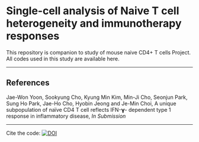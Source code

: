 # Single-cell analysis of Naive T cell heterogeneity and immunotherapy responses


This repository is companion to study of mouse naive CD4+ T cells Project. All codes used in this study are available here.

-------------

## References
Jae-Won Yoon, Sookyung Cho, Kyung Min Kim, Min-Ji Cho, Seonjun Park, Sung Ho Park, Jae-Ho Cho, Hyobin Jeong and Je-Min Choi, A unique subpopulation of naïve CD4 T cell reflects IFN-𝝲- dependent type 1 response in inflammatory disease, _In Submission_


-------------

Cite the code: [![DOI](https://zenodo.org/badge/872728761.svg)](https://doi.org/10.5281/zenodo.14436973)
